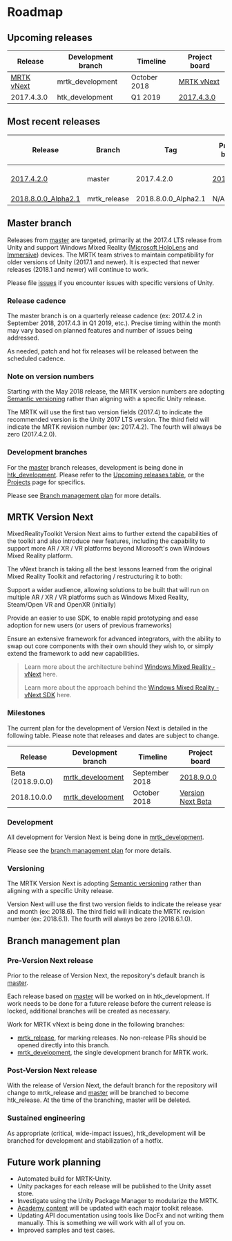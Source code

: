 # Roadmap

## Upcoming releases

| Release | Development branch | Timeline | Project board |
| --- | --- | --- | --- |
| [MRTK vNext](#mrtk-version-next) | mrtk_development | October 2018 | [MRTK vNext](https://github.com/Microsoft/MixedRealityToolkit-Unity/projects/5) |
| 2017.4.3.0 | htk_development | Q1 2019 | [2017.4.3.0](https://github.com/Microsoft/MixedRealityToolkit-Unity/projects/17) |

## Most recent releases

| Release | Branch | Tag | Project board | Tested Unity Versions |
| --- | --- | --- | --- | --- |
| [2017.4.2.0](https://github.com/Microsoft/MixedRealityToolkit-Unity/releases/tag/2017.4.2.0) | master | 2017.4.2.0 | [2017.4.2.0](https://github.com/Microsoft/MixedRealityToolkit-Unity/projects/15) | 2017.1 - 2017.4 |
| [2018.8.0.0_Alpha2.1](https://github.com/Microsoft/MixedRealityToolkit-Unity/releases/tag/2018.8.0.0_Alpha2.1) | mrtk_release | 2018.8.0.0_Alpha2.1 | N/A | 2018.1 |

## Master branch

Releases from [master](https://github.com/Microsoft/MixedRealityToolkit-Unity/tree/master) are targeted, primarily at the 2017.4 LTS release from Unity and support Windows Mixed Reality ([Microsoft HoloLens](https://www.microsoft.com/en-us/hololens) and [Immersive](https://docs.microsoft.com/en-us/windows/mixed-reality/immersive-headset-hardware-details)) devices. The MRTK team strives to maintain compatibility for older versions of Unity (2017.1 and newer). It is expected that newer releases (2018.1 and newer) will continue to work.

Please file [issues](https://github.com/Microsoft/MixedRealityToolkit-Unity/issues) if you encounter issues with specific versions of Unity.

### Release cadence

The master branch is on a quarterly release cadence (ex: 2017.4.2 in September 2018, 2017.4.3 in Q1 2019, etc.). Precise timing within the month may vary based on planned features and number of issues being addressed.

As needed, patch and hot fix releases will be released between the scheduled cadence.

### Note on version numbers

Starting with the May 2018 release, the MRTK version numbers are adopting [Semantic versioning](https://semver.org/) rather than aligning with a specific Unity release.

The MRTK will use the first two version fields (2017.4) to indicate the recommended version is the Unity 2017 LTS version. The third field will indicate the MRTK revision number (ex: 2017.4.2). The fourth will always be zero (2017.4.2.0).

### Development branches

For the [master](https://github.com/Microsoft/MixedRealityToolkit-Unity/tree/master) branch releases, development is being done in [htk_development](https://github.com/Microsoft/MixedRealityToolkit-Unity/tree/htk_development). Please refer to the [Upcoming releases table](#upcoming-releases), or the [Projects](https://github.com/Microsoft/MixedRealityToolkit-Unity/projects) page for specifics.

Please see [Branch management plan](#branch-management-plan) for more details.

## MRTK Version Next

MixedRealityToolkit Version Next aims to further extend the capabilities of the toolkit and also introduce new features, including the capability to support more AR / XR / VR platforms beyond Microsoft's own Windows Mixed Reality platform.

The vNext branch is taking all the best lessons learned from the original Mixed Reality Toolkit and refactoring / restructuring it to both:

Support a wider audience, allowing solutions to be built that will run on multiple AR / XR / VR platforms such as Windows Mixed Reality, Steam/Open VR and OpenXR (initially)

Provide an easier to use SDK, to enable rapid prototyping and ease adoption for new users (or users of previous frameworks)

Ensure an extensive framework for advanced integrators, with the ability to swap out core components with their own should they wish to, or simply extend the framework to add new capabilities.

> Learn more about the architecture behind [Windows Mixed Reality - vNext](https://github.com/Microsoft/MixedRealityToolkit-Unity/blob/mrtk_release/MRTK-vNext.md) here.
>
> Learn more about the approach behind the [Windows Mixed Reality - vNext SDK](https://github.com/Microsoft/MixedRealityToolkit-Unity/blob/mrtk_release/MRTK-SDK.md) here.

### Milestones

The current plan for the development of Version Next is detailed in the following table. Please note that releases and dates are subject to change.

| Release | Development branch | Timeline | Project board |
| --- | --- | --- | --- |
| Beta (2018.9.0.0) | [mrtk_development](https://github.com/Microsoft/MixedRealityToolkit-Unity/tree/mrtk_development) | September 2018 | [2018.9.0.0](https://github.com/Microsoft/MixedRealityToolkit-Unity/projects/12) |
| 2018.10.0.0 | [mrtk_development](https://github.com/Microsoft/MixedRealityToolkit-Unity/tree/mrtk_development) | October 2018 | [Version Next Beta](https://github.com/Microsoft/MixedRealityToolkit-Unity/projects/14) |

### Development

All development for Version Next is being done in [mrtk_development](https://github.com/Microsoft/MixedRealityToolkit-Unity/tree/mrtk_development).

Please see the [branch management plan](#branch-management-plan) for more details.

### Versioning

The MRTK Version Next is adopting [Semantic versioning](https://semver.org/) rather than aligning with a specific Unity release.

Version Next will use the first two version fields to indicate the release year and month (ex: 2018.6). The third field will indicate the MRTK revision number (ex: 2018.6.1). The fourth will always be zero (2018.6.1.0).

## Branch management plan

### Pre-Version Next release

Prior to the release of Version Next, the repository's default branch is [master](https://github.com/Microsoft/MixedRealityToolkit-Unity/tree/master).

Each release based on [master](https://github.com/Microsoft/MixedRealityToolkit-Unity/tree/master) will be worked on in htk_development. If work needs to be done for a future release before the current release is locked, additional branches will be created as necessary.

Work for MRTK vNext is being done in the following branches:

- [mrtk_release](https://github.com/Microsoft/MixedRealityToolkit-Unity/tree/mrtk_release), for marking releases. No non-release PRs should be opened directly into this branch.
- [mrtk_development](https://github.com/Microsoft/MixedRealityToolkit-Unity/tree/mrtk_development), the single development branch for MRTK work.

### Post-Version Next release

With the release of Version Next, the default branch for the repository will change to mrtk_release and [master](https://github.com/Microsoft/MixedRealityToolkit-Unity/tree/master)  will be branched to become htk_release. At the time of the branching, master will be deleted.

### Sustained engineering

As appropriate (critical, wide-impact issues), htk_development will be branched for development and stabilization of a hotfix.

## Future work planning

- Automated build for MRTK-Unity.
- Unity packages for each release will be published to the Unity asset store.
- Investigate using the Unity Package Manager to modularize the MRTK.
- [Academy content](https://github.com/Microsoft/HolographicAcademy) will be updated with each major toolkit release.
- Updating API documentation using tools like DocFx and not writing them manually. This is something we will work with all of you on.
- Improved samples and test cases.
